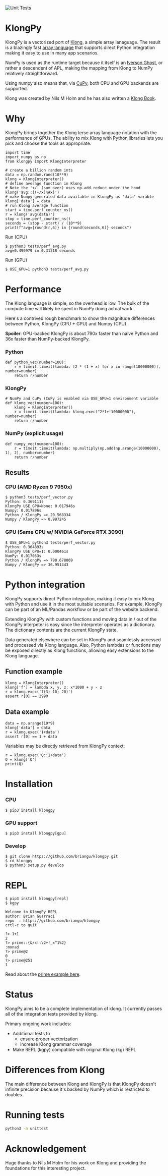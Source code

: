 
![Unit Tests](https://github.com/briangu/klongpy/workflows/Unit%20Tests/badge.svg)

# KlongPy
KlongPy is a vectorized port of [Klong](https://t3x.org/klong), a simple array lanaguage.  The result is a blazingly fast [array language](https://en.wikipedia.org/wiki/Array_programming) that supports direct Python integration making it easy to use in many app scenarios.

NumPy is used as the runtime target because it itself is an [Iverson Ghost](https://analyzethedatanotthedrivel.org/2018/03/31/numpy-another-iverson-ghost/), or rather a descendent of APL, making the mapping from Klong to NumPy relatively straightforward.

Using numpy also means that, via [CuPy](https://github.com/cupy/cupy), both CPU and GPU backends are supported.

Klong was created by Nils M Holm and he has also written a [Klong Book](https://t3x.org/klong/book.html).


# Why

KlongPy brings together the Klong terse array language notation with the performance of GPUs.  The ability to mix Klong with Python libraries lets you pick and choose the tools as appropriate.

    import time
    import numpy as np
    from klongpy import KlongInterpreter

    # create a billion random ints
    data = np.random.rand(10**9)
    klong = KlongInterpreter()
    # define average function in Klong
    # Note the '+/' (sum over) uses np.add.reduce under the hood
    klong('avg::{(+/x)%#x}')
    # make Numpy generated data available in KlongPy as 'data' varable
    klong['data'] = data
    # run Klong average function
    start = time.perf_counter_ns()
    r = klong('avg(data)')
    stop = time.perf_counter_ns()
    seconds = (stop - start) / (10**9)
    print(f"avg={round(r,6)} in {round(seconds,6)} seconds")

Run (CPU)

    $ python3 tests/perf_avg.py
    avg=0.499979 in 0.31318 seconds

Run (GPU)

    $ USE_GPU=1 python3 tests/perf_avg.py



# Performance

The Klong language is simple, so the overhead is low.  The bulk of the compute time will likely be spent in NumPy doing actual work.

Here's a contrived rough benchmark to show the magnitude differences between Python, KlongPy (CPU + GPU) and Numpy (CPU).

**Spoiler**: GPU-backed KlongPy is about 790x faster than naive Python and 36x faster than NumPy-backed KlongPy.

### Python

    def python_vec(number=100):
        r = timeit.timeit(lambda: [2 * (1 + x) for x in range(10000000)], number=number)
        return r/number

### KlongPy

    # NumPy and CuPy (CuPy is enabled via USE_GPU=1 environment variable
    def klong_vec(number=100):
        klong = KlongInterpreter()
        r = timeit.timeit(lambda: klong.exec("2*1+!10000000"), number=number)
        return r/number

### NumPy (explicit usage)

    def numpy_vec(number=100):
        r = timeit.timeit(lambda: np.multiply(np.add(np.arange(10000000), 1), 2), number=number)
        return r/number

## Results

### CPU (AMD Ryzen 9 7950x)

    $ python3 tests/perf_vector.py
    Python: 0.369111s
    KlongPy USE_GPU=None: 0.017946s
    Numpy: 0.017896s
    Python / KlongPy => 20.568334
    Numpy / KlongPy => 0.997245

### GPU (Same CPU w/ NVIDIA GeForce RTX 3090)

    $ USE_GPU=1 python3 tests/perf_vector.py
    Python: 0.364893s
    KlongPy USE_GPU=1: 0.000461s
    NumPy: 0.017053s
    Python / KlongPy => 790.678069
    Numpy / KlongPy => 36.951443


# Python integration

KlongPy supports direct Python integration, making it easy to mix Klong with Python and use it in the most suitable scenarios.  For example, KlongPy can be part of an ML/Pandas workflow or be part of the website backend.

Extending KlongPy with custom functions and moving data in / out of the KlongPy interpeter is easy since the interpreter operates as a dictionary. The dictionary contents are the current KlongPy state.

Data generated elsewhere can be set in KlongPy and seamlessly accessed and processed via Klong language.  Also, Python lambdas or functions may be exposed directly as Klong functions, allowing easy extensions to the Klong language.

## Function example

    klong = KlongInterpreter()
    klong['f'] = lambda x, y, z: x*1000 + y - z
    r = klong.exec('f(3; 10; 20)')
    assert r[0] == 2990

## Data example

    data = np.arange(10*9)
    klong['data'] = data
    r = klong.exec('1+data')
    assert r[0] == 1 + data

Variables may be directly retrieved from KlongPy context:

    r = klong.exec('Q::1+data')
    Q = klong['Q']
    print(Q)

# Installation

### CPU

    $ pip3 install klongpy

### GPU support

    $ pip3 install klongpy[gpu]


### Develop

    $ git clone https://github.com/briangu/klongpy.git
    $ cd klongpy
    $ python3 setup.py develop


# REPL

    $ pip3 install klongpy[repl]
    $ kgpy

    Welcome to KlongPy REPL
    author: Brian Guarraci
    repo  : https://github.com/briangu/klongpy
    crtl-c to quit

    ?> 1+1
    2
    ?> prime::{&/x!:\2+!_x^1%2}
    :monad
    ?> prime@2
    0
    ?> prime@251
    1

Read about the [prime example here](https://t3x.org/klong/prime.html).


# Status

KlongPy aims to be a complete implementation of klong.  It currently passes all of the integration tests provided by klong.

Primary ongoing work includes:

* Additional tests to
    * ensure proper vectorization
    * increase Klong grammar coverage
* Make REPL (kgpy) compatible with original Klong (kg) REPL

# Differences from Klong

The main difference between Klong and KlongPy is that KlongPy doesn't infinite precision because it's backed by NumPy which is restricted to doubles.

# Running tests

```bash
python3 -m unittest
```

# Acknowledgement

Huge thanks to Nils M Holm for his work on Klong and providing the foundations for this interesting project.

